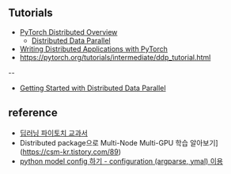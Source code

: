 ## Tutorials ##

* [PyTorch Distributed Overview](https://pytorch.org/tutorials/beginner/dist_overview.html)
    * [Distributed Data Parallel](https://pytorch.org/docs/stable/notes/ddp.html)     
* [Writing Distributed Applications with PyTorch](https://pytorch.org/tutorials/intermediate/dist_tuto.html)
* https://pytorch.org/tutorials/intermediate/ddp_tutorial.html

--

* [Getting Started with Distributed Data Parallel](https://pytorch.org/tutorials/intermediate/ddp_tutorial.html)





## reference ##

* [딥러닝 파이토치 교과서](https://wikidocs.net/book/2788)
* Distributed package으로 Multi-Node Multi-GPU 학습 알아보기](https://csm-kr.tistory.com/89)
* [python model config 하기 - configuration (argparse, ymal) 이용](https://csm-kr.tistory.com/19)
